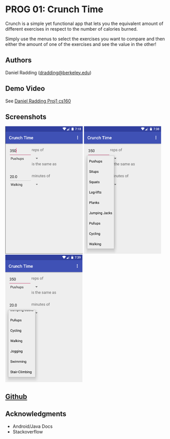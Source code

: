 # PROG 01: Crunch Time

Crunch is a simple yet functional app that lets you the equivalent amount of different exercises in respect to the number of calories burned.

Simply use the menus to select the exercises you want to compare and then either the amount of one of the exercises and see the value in the other!

## Authors

Daniel Radding ([dradding@berkeley.edu](mailto:dradding@berkeley.edu))

## Demo Video

See [Daniel Radding Proj1 cs160](https://youtu.be/TVvo7ocGvB8)

## Screenshots

<img src="screenshots/main.png" height="400" alt="Screenshot"/>
<img src="screenshots/select1.png" height="400" alt="Screenshot"/>
<img src="screenshots/select2.png" height="400" alt="Screenshot"/>



## [Github](https://github.com/cs160-sp16/prog-01-crunch-time-dradding)

## Acknowledgments

* Android/Java Docs
* Stackoverflow
